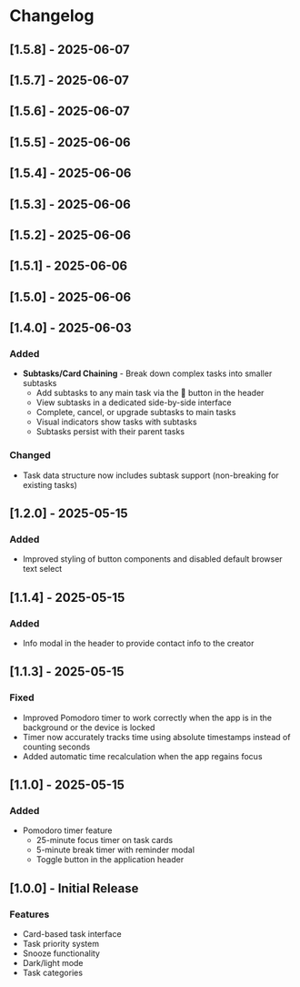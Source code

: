 # Changelog

## [1.5.8] - 2025-06-07

## [1.5.7] - 2025-06-07

## [1.5.6] - 2025-06-07

## [1.5.5] - 2025-06-06

## [1.5.4] - 2025-06-06

## [1.5.3] - 2025-06-06

## [1.5.2] - 2025-06-06

## [1.5.1] - 2025-06-06

## [1.5.0] - 2025-06-06

## [1.4.0] - 2025-06-03

### Added
- **Subtasks/Card Chaining** - Break down complex tasks into smaller subtasks
  - Add subtasks to any main task via the 🔗 button in the header
  - View subtasks in a dedicated side-by-side interface
  - Complete, cancel, or upgrade subtasks to main tasks
  - Visual indicators show tasks with subtasks
  - Subtasks persist with their parent tasks

### Changed
- Task data structure now includes subtask support (non-breaking for existing tasks)

## [1.2.0] - 2025-05-15

### Added
  - Improved styling of button components and disabled default browser text select

## [1.1.4] - 2025-05-15

### Added
- Info modal in the header to provide contact info to the creator

## [1.1.3] - 2025-05-15

### Fixed
- Improved Pomodoro timer to work correctly when the app is in the background or the device is locked
- Timer now accurately tracks time using absolute timestamps instead of counting seconds
- Added automatic time recalculation when the app regains focus

## [1.1.0] - 2025-05-15

### Added
- Pomodoro timer feature
  - 25-minute focus timer on task cards
  - 5-minute break timer with reminder modal
  - Toggle button in the application header

## [1.0.0] - Initial Release

### Features
- Card-based task interface
- Task priority system
- Snooze functionality
- Dark/light mode
- Task categories
